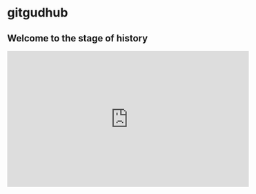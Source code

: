 # gitgudhub

## Welcome to the stage of history

<iframe width="560" height="315" src="https://www.youtube.com/embed/uURB-vo9rZ4?start=60" frameborder="0" allow="accelerometer; autoplay; clipboard-write; encrypted-media; gyroscope; picture-in-picture" allowfullscreen></iframe>
